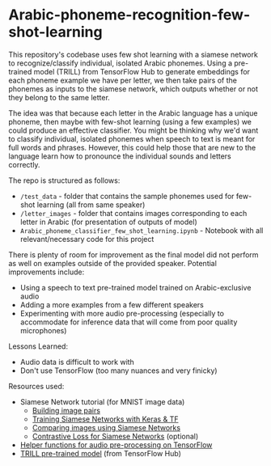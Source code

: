 # Arabic-phoneme-recognition-few-shot-learning
This repository's codebase uses few shot learning with a siamese network to recognize/classify individual, isolated Arabic phonemes. Using a pre-trained model (TRILL) from TensorFlow Hub to generate embeddings for each phoneme example we have per letter, we then take pairs of the phonemes as inputs to the siamese network, which outputs whether or not they belong to the same letter.

The idea was that because each letter in the Arabic language has a unique phoneme, then maybe with few-shot learning (using a few examples) we could produce an effective classifier. You might be thinking why we'd want to classify individual, isolated phonemes when speech to text is meant for full words and phrases. However, this could help those that are new to the language learn how to pronounce the individual sounds and letters correctly.

The repo is structured as follows:
- `/test_data` - folder that contains the sample phonemes used for few-shot learning (all from same speaker)
- `/letter_images` - folder that contains images corresponding to each letter in Arabic (for presentation of outputs of model)
- `Arabic_phoneme_classifier_few_shot_learning.ipynb` - Notebook with all relevant/necessary code for this project

There is plenty of room for improvement as the final model did not perform as well on examples outside of the provided speaker. Potential improvements include:
- Using a speech to text pre-trained model trained on Arabic-exclusive audio
- Adding a more examples from a few different speakers
- Experimenting with more audio pre-processing (especially to accommodate for inference data that will come from poor quality microphones)

Lessons Learned:
- Audio data is difficult to work with
- Don't use TensorFlow (too many nuances and very finicky)

Resources used:
- Siamese Network tutorial (for MNIST image data)
  - [Building image pairs](https://www.pyimagesearch.com/2020/11/23/building-image-pairs-for-siamese-networks-with-python/)
  - [Training Siamese Networks with Keras & TF](https://www.pyimagesearch.com/2020/11/30/siamese-networks-with-keras-tensorflow-and-deep-learning/)
  - [Comparing images using Siamese Networks](https://www.pyimagesearch.com/2020/12/07/comparing-images-for-similarity-using-siamese-networks-keras-and-tensorflow/)
  - [Contrastive Loss for Siamese Networks](https://www.pyimagesearch.com/2021/01/18/contrastive-loss-for-siamese-networks-with-keras-and-tensorflow/) (optional)
- [Helper functions for audio pre-processing on TensorFlow](https://www.tensorflow.org/tutorials/audio/transfer_learning_audio)
- [TRILL pre-trained model](https://tfhub.dev/google/nonsemantic-speech-benchmark/trill/3) (from TensorFlow Hub)
